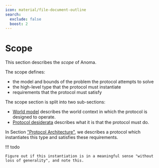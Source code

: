 ```yaml
---
icon: material/file-document-outline
search:
  exclude: false
  boost: 2
---
```


# Scope

This section describes the _scope_ of Anoma.

The scope defines:

- the model and bounds of the problem the protocol attempts to solve
- the high-level type that the protocol must instantiate
- requirements that the protocol must satisfy

The scope section is split into two sub-sections:

- [World model](./world-model.md) describes the world context in which the
  protocol is designed to operate.
- [Protocol desiderata](./protocol-desiderata.md) describes what it is
  that the protocol must do.

In Section ["Protocol Architecture"](./../architecture/index.md), we
describes a protocol which instantiates this type and satisfies these
requirements.

!!! todo

    Figure out if this instantiation is in a meaningful sense "without loss of generality", and note this.